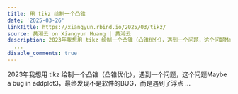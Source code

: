 ```yaml
---
title: 用 tikz 绘制一个凸锥
date: '2025-03-26'
linkTitle: https://xiangyun.rbind.io/2025/03/tikz/
source: 黄湘云 on Xiangyun Huang | 黄湘云
description: 2023年我想用 tikz 绘制一个凸锥（凸锥优化），遇到一个问题，这个问题Maybe a bug in addplot3，最终发现不是软件的BUG，而是遇到了浮点
  ...
disable_comments: true
---
```

2023年我想用 tikz 绘制一个凸锥（凸锥优化），遇到一个问题，这个问题Maybe a bug in addplot3，最终发现不是软件的BUG，而是遇到了浮点 ...